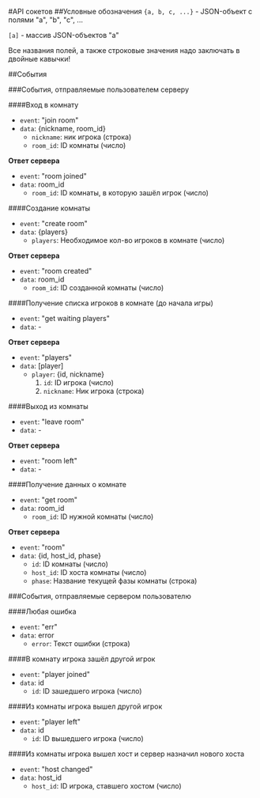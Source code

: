 #API сокетов
##Условные обозначения
`{a, b, c, ...}` - JSON-объект с полями "a", "b", "c", ...

`[a]` - массив JSON-объектов "а"

Все названия полей, а также строковые значения надо заключать в двойные кавычки!

##События

###События, отправляемые пользователем серверу

####Вход в комнату
- `event`: "join room"
- `data`: {nickname, room\_id}
  - `nickname`: ник игрока (строка)
  - `room_id`: ID комнаты (число)

__Ответ сервера__
- `event`: "room joined"
- `data`: room_id
  - `room_id`: ID комнаты, в которую зашёл игрок (число)
 
####Создание комнаты
- `event`: "create room"
- `data`: {players}
  - `players`: Необходимое кол-во игроков в комнате (число)
 
__Ответ сервера__
- `event`: "room created"
- `data`: room_id
  - `room_id`: ID созданной комнаты (число)
 
####Получение списка игроков в комнате (до начала игры)
- `event`: "get waiting players"
- `data`: -

__Ответ сервера__
- `event`: "players"
- `data`: [player]
  - `player`: {id, nickname}
    1. `id`: ID игрока (число)
    2. `nickname`: Ник игрока (строка)

####Выход из комнаты
- `event`: "leave room"
- `data`: -

__Ответ сервера__
- `event`: "room left"
- `data`: -

####Получение данных о комнате
- `event`: "get room"
- `data`: room\_id
  - `room_id`: ID нужной комнаты (число)
 
__Ответ сервера__
- `event`: "room"
- `data`: {id, host_id, phase}
  - `id`: ID комнаты (число)
  - `host_id`: ID хоста комнаты (число)
  - `phase`: Название текущей фазы комнаты (строка)


###События, отправляемые сервером пользователю

####Любая ошибка
- `event`: "err"
- `data`: error
  - `error`: Текст ошибки (строка)
 
####В комнату игрока зашёл другой игрок
- `event`: "player joined"
- `data`: id
  - `id`: ID зашедшего игрока (число)


####Из комнаты игрока вышел другой игрок
- `event`: "player left"
- `data`: id
  - `id`: ID вышедшего игрока (число)


####Из комнаты игрока вышел хост и сервер назначил нового хоста
- `event`: "host changed"
- `data`: host\_id
  - `host_id`: ID игрока, ставшего хостом (число)
